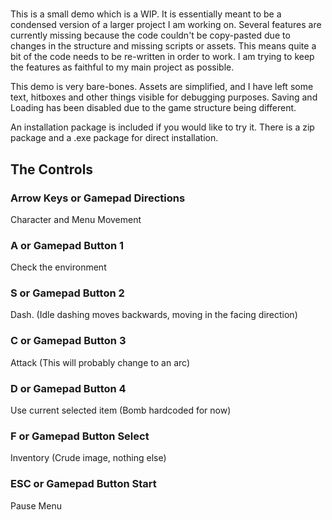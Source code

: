 #

This is a small demo which is a WIP. It is essentially meant to be a condensed version of a larger project I am working on. Several features are currently missing because the code couldn't be copy-pasted due to changes in the structure and missing scripts or assets. This means quite a bit of the code needs to be re-written in order to work. I am trying to keep the features as faithful to my main project as possible.

This demo is very bare-bones. Assets are simplified, and I have left some text, hitboxes and other things visible for debugging purposes. Saving and Loading has been disabled due to the game structure being different.

An installation package is included if you would like to try it. There is a zip package and a .exe package for direct installation.

## The Controls

### Arrow Keys or Gamepad Directions
Character and Menu Movement

### A or Gamepad Button 1
Check the environment

### S or Gamepad Button 2
Dash. (Idle dashing moves backwards, moving in the facing direction)

### C or Gamepad Button 3
Attack (This will probably change to an arc)

### D or Gamepad Button 4
Use current selected item (Bomb hardcoded for now)

### F or Gamepad Button Select
Inventory (Crude image, nothing else)

### ESC or Gamepad Button Start
Pause Menu



